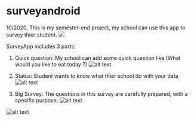 # surveyandroid
 
10/2020, This is my semester-end project, my school can use this app to survey thier student.
![](http://i.imgur.com/OUkLi.gif)

SurveyApp includes 3 parts:
1. Quick question: My school can add some quick question like (What would you like to eat today ?)
![alt text](https://scontent.xx.fbcdn.net/v/t1.15752-9/130290391_139149607719319_1294056621840587524_n.jpg?_nc_cat=111&ccb=2&_nc_sid=58c789&_nc_ohc=2A_cmqMJHEkAX-z9F4I&_nc_ad=z-m&_nc_cid=0&_nc_ht=scontent.xx&oh=a527bd1a1315a3342438ebd00cce503e&oe=5FF4344E)


2. Status: Student wants to know what thier school do with your data
![alt text](https://scontent.xx.fbcdn.net/v/t1.15752-9/130290391_139149607719319_1294056621840587524_n.jpg?_nc_cat=111&ccb=2&_nc_sid=58c789&_nc_ohc=2A_cmqMJHEkAX-z9F4I&_nc_ad=z-m&_nc_cid=0&_nc_ht=scontent.xx&oh=a527bd1a1315a3342438ebd00cce503e&oe=5FF4344E)

3. Big Survey: The questions in this survey are carefully prepared, with a specific purpose.
![alt text](https://scontent.xx.fbcdn.net/v/t1.15752-9/129199435_716725155942344_4653274524755950498_n.jpg?_nc_cat=108&ccb=2&_nc_sid=58c789&_nc_ohc=BXyaPq8BeYYAX-Oik4q&_nc_ad=z-m&_nc_cid=0&_nc_ht=scontent.xx&oh=a1b525acf0bdca7d20b3f0dcfaee2de3&oe=5FF1CF15)


![alt text](https://scontent.xx.fbcdn.net/v/t1.15752-9/129721453_1329165957420135_6515690844172448036_n.png?_nc_cat=109&ccb=2&_nc_sid=58c789&_nc_ohc=hhvtzY660ukAX-CiWq6&_nc_ad=z-m&_nc_cid=0&_nc_ht=scontent.xx&oh=de3a343d583d71f15fe5e9596eb1baf3&oe=5FF4F637)
